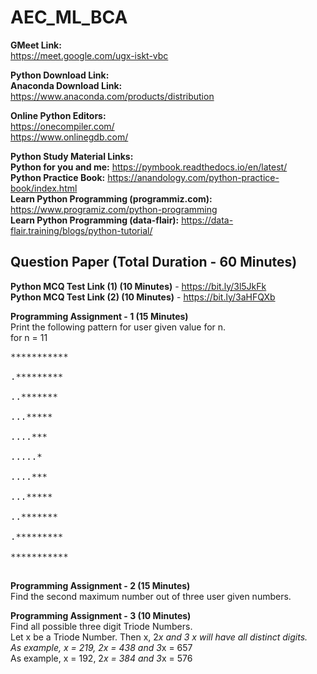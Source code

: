 # AEC_ML_BCA

**GMeet Link:**<br>
https://meet.google.com/ugx-iskt-vbc

**Python Download Link:**<br>
**Anaconda Download Link:**<br>
https://www.anaconda.com/products/distribution

**Online Python Editors:**<br>
https://onecompiler.com/<br>
https://www.onlinegdb.com/

**Python Study Material Links:**<br>
**Python for you and me:** https://pymbook.readthedocs.io/en/latest/<br>
**Python Practice Book:** https://anandology.com/python-practice-book/index.html<br>
**Learn Python Programming (programmiz.com):** https://www.programiz.com/python-programming<br>
**Learn Python Programming (data-flair):** https://data-flair.training/blogs/python-tutorial/

## Question Paper (Total Duration - 60 Minutes)<br>
**Python MCQ Test Link (1) (10 Minutes)** - https://bit.ly/3l5JkFk <br>
**Python MCQ Test Link (2) (10 Minutes)** - https://bit.ly/3aHFQXb

**Programming Assignment - 1 (15 Minutes)**<br>
Print the following pattern for user given value for n.<br>
for n = 11<br>
<pre>
***********<br>
.*********<br>
..*******<br>
...*****<br>
....***<br>
.....*<br>
....***<br>
...*****<br>
..*******<br>
.*********<br>
***********<br>
</pre>
**Programming Assignment - 2 (15 Minutes)**<br>
Find the second maximum number out of three user given numbers.

**Programming Assignment - 3 (10 Minutes)**<br>
Find all possible three digit Triode Numbers.<br>
Let x be a Triode Number. Then x, 2*x and 3 *x will have all distinct digits.<br>
As example, x = 219, 2*x = 438 and 3*x = 657<br>
As example, x = 192, 2*x = 384 and 3*x = 576

